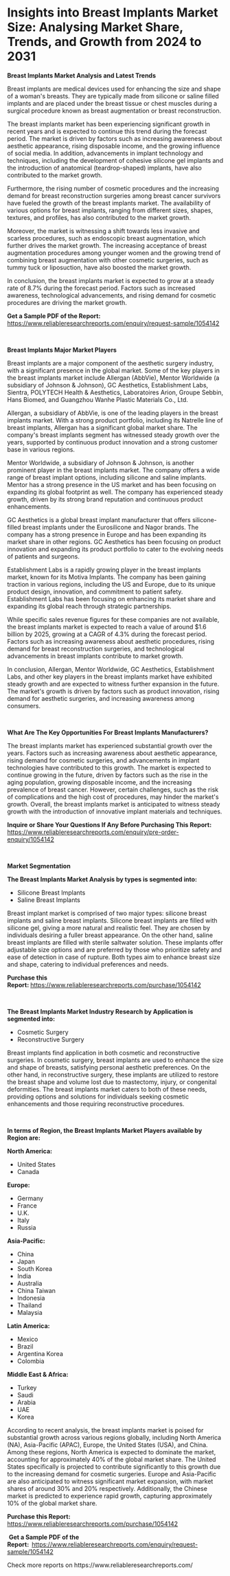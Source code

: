 <p><h1>Insights into Breast Implants Market Size: Analysing Market Share, Trends, and Growth from 2024 to 2031</h1></p><p><strong>Breast Implants Market Analysis and Latest Trends</strong></p>
<p><p>Breast implants are medical devices used for enhancing the size and shape of a woman's breasts. They are typically made from silicone or saline filled implants and are placed under the breast tissue or chest muscles during a surgical procedure known as breast augmentation or breast reconstruction.</p><p>The breast implants market has been experiencing significant growth in recent years and is expected to continue this trend during the forecast period. The market is driven by factors such as increasing awareness about aesthetic appearance, rising disposable income, and the growing influence of social media. In addition, advancements in implant technology and techniques, including the development of cohesive silicone gel implants and the introduction of anatomical (teardrop-shaped) implants, have also contributed to the market growth.</p><p>Furthermore, the rising number of cosmetic procedures and the increasing demand for breast reconstruction surgeries among breast cancer survivors have fueled the growth of the breast implants market. The availability of various options for breast implants, ranging from different sizes, shapes, textures, and profiles, has also contributed to the market growth.</p><p>Moreover, the market is witnessing a shift towards less invasive and scarless procedures, such as endoscopic breast augmentation, which further drives the market growth. The increasing acceptance of breast augmentation procedures among younger women and the growing trend of combining breast augmentation with other cosmetic surgeries, such as tummy tuck or liposuction, have also boosted the market growth.</p><p>In conclusion, the breast implants market is expected to grow at a steady rate of 8.7% during the forecast period. Factors such as increased awareness, technological advancements, and rising demand for cosmetic procedures are driving the market growth.</p></p>
<p><strong>Get a Sample PDF of the Report:&nbsp;</strong> <a href="https://www.reliableresearchreports.com/enquiry/request-sample/1054142">https://www.reliableresearchreports.com/enquiry/request-sample/1054142</a></p>
<p>&nbsp;</p>
<p><strong>Breast Implants Major Market Players</strong></p>
<p><p>Breast implants are a major component of the aesthetic surgery industry, with a significant presence in the global market. Some of the key players in the breast implants market include Allergan (AbbVie), Mentor Worldwide (a subsidiary of Johnson & Johnson), GC Aesthetics, Establishment Labs, Sientra, POLYTECH Health & Aesthetics, Laboratoires Arion, Groupe Sebbin, Hans Biomed, and Guangzhou Wanhe Plastic Materials Co., Ltd.</p><p>Allergan, a subsidiary of AbbVie, is one of the leading players in the breast implants market. With a strong product portfolio, including its Natrelle line of breast implants, Allergan has a significant global market share. The company's breast implants segment has witnessed steady growth over the years, supported by continuous product innovation and a strong customer base in various regions.</p><p>Mentor Worldwide, a subsidiary of Johnson & Johnson, is another prominent player in the breast implants market. The company offers a wide range of breast implant options, including silicone and saline implants. Mentor has a strong presence in the US market and has been focusing on expanding its global footprint as well. The company has experienced steady growth, driven by its strong brand reputation and continuous product enhancements.</p><p>GC Aesthetics is a global breast implant manufacturer that offers silicone-filled breast implants under the Eurosilicone and Nagor brands. The company has a strong presence in Europe and has been expanding its market share in other regions. GC Aesthetics has been focusing on product innovation and expanding its product portfolio to cater to the evolving needs of patients and surgeons.</p><p>Establishment Labs is a rapidly growing player in the breast implants market, known for its Motiva Implants. The company has been gaining traction in various regions, including the US and Europe, due to its unique product design, innovation, and commitment to patient safety. Establishment Labs has been focusing on enhancing its market share and expanding its global reach through strategic partnerships.</p><p>While specific sales revenue figures for these companies are not available, the breast implants market is expected to reach a value of around $1.6 billion by 2025, growing at a CAGR of 4.3% during the forecast period. Factors such as increasing awareness about aesthetic procedures, rising demand for breast reconstruction surgeries, and technological advancements in breast implants contribute to market growth.</p><p>In conclusion, Allergan, Mentor Worldwide, GC Aesthetics, Establishment Labs, and other key players in the breast implants market have exhibited steady growth and are expected to witness further expansion in the future. The market's growth is driven by factors such as product innovation, rising demand for aesthetic surgeries, and increasing awareness among consumers.</p></p>
<p>&nbsp;</p>
<p><strong>What Are The Key Opportunities For Breast Implants Manufacturers?</strong></p>
<p><p>The breast implants market has experienced substantial growth over the years. Factors such as increasing awareness about aesthetic appearance, rising demand for cosmetic surgeries, and advancements in implant technologies have contributed to this growth. The market is expected to continue growing in the future, driven by factors such as the rise in the aging population, growing disposable income, and the increasing prevalence of breast cancer. However, certain challenges, such as the risk of complications and the high cost of procedures, may hinder the market's growth. Overall, the breast implants market is anticipated to witness steady growth with the introduction of innovative implant materials and techniques.</p></p>
<p><strong>Inquire or Share Your Questions If Any Before Purchasing This Report:</strong> <a href="https://www.reliableresearchreports.com/enquiry/pre-order-enquiry/1054142">https://www.reliableresearchreports.com/enquiry/pre-order-enquiry/1054142</a></p>
<p>&nbsp;</p>
<p><strong>Market Segmentation</strong></p>
<p><strong>The Breast Implants Market Analysis by types is segmented into:</strong></p>
<p><ul><li>Silicone Breast Implants</li><li>Saline Breast Implants</li></ul></p>
<p><p>Breast implant market is comprised of two major types: silicone breast implants and saline breast implants. Silicone breast implants are filled with silicone gel, giving a more natural and realistic feel. They are chosen by individuals desiring a fuller breast appearance. On the other hand, saline breast implants are filled with sterile saltwater solution. These implants offer adjustable size options and are preferred by those who prioritize safety and ease of detection in case of rupture. Both types aim to enhance breast size and shape, catering to individual preferences and needs.</p></p>
<p><strong>Purchase this Report:&nbsp;</strong><a href="https://www.reliableresearchreports.com/purchase/1054142">https://www.reliableresearchreports.com/purchase/1054142</a></p>
<p>&nbsp;</p>
<p><strong>The Breast Implants Market Industry Research by Application is segmented into:</strong></p>
<p><ul><li>Cosmetic Surgery</li><li>Reconstructive Surgery</li></ul></p>
<p><p>Breast implants find application in both cosmetic and reconstructive surgeries. In cosmetic surgery, breast implants are used to enhance the size and shape of breasts, satisfying personal aesthetic preferences. On the other hand, in reconstructive surgery, these implants are utilized to restore the breast shape and volume lost due to mastectomy, injury, or congenital deformities. The breast implants market caters to both of these needs, providing options and solutions for individuals seeking cosmetic enhancements and those requiring reconstructive procedures.</p></p>
<p>&nbsp;</p>
<p><strong>In terms of Region, the Breast Implants Market Players available by Region are:</strong></p>
<p>
    <p> <strong> North America: </strong>
        <ul>
            <li>United States</li>
            <li>Canada</li>
        </ul>
        </p> 
    <p> <strong> Europe: </strong>
        <ul>
            <li>Germany</li>
            <li>France</li>
            <li>U.K.</li>
            <li>Italy</li>
            <li>Russia</li>
        </ul>
        </p> 
    <p> <strong> Asia-Pacific: </strong>
        <ul>
            <li>China</li>
            <li>Japan</li>
            <li>South Korea</li>
            <li>India</li>
            <li>Australia</li>
            <li>China Taiwan</li>
            <li>Indonesia</li>
            <li>Thailand</li>
            <li>Malaysia</li>
        </ul>
        </p> 
    <p> <strong> Latin America: </strong>
        <ul>
            <li>Mexico</li>
            <li>Brazil</li>
            <li>Argentina Korea</li>
            <li>Colombia</li>
        </ul>
        </p> 
    <p> <strong> Middle East & Africa: </strong>
        <ul>
            <li>Turkey</li>
            <li>Saudi</li>
            <li>Arabia</li>
            <li>UAE</li>
            <li>Korea</li>
        </ul>
    </p>
    </p>
<p><p>According to recent analysis, the breast implants market is poised for substantial growth across various regions globally, including North America (NA), Asia-Pacific (APAC), Europe, the United States (USA), and China. Among these regions, North America is expected to dominate the market, accounting for approximately 40% of the global market share. The United States specifically is projected to contribute significantly to this growth due to the increasing demand for cosmetic surgeries. Europe and Asia-Pacific are also anticipated to witness significant market expansion, with market shares of around 30% and 20% respectively. Additionally, the Chinese market is predicted to experience rapid growth, capturing approximately 10% of the global market share.</p></p>
<p><strong>Purchase this Report: </strong><a href="https://www.reliableresearchreports.com/purchase/1054142">https://www.reliableresearchreports.com/purchase/1054142</a></p>
<p>&nbsp;<strong>Get a Sample PDF of the Report:&nbsp;&nbsp;</strong><a href="https://www.reliableresearchreports.com/enquiry/request-sample/1054142">https://www.reliableresearchreports.com/enquiry/request-sample/1054142</a></p>
<p><strong></strong></p>
<p>Check more reports on https://www.reliableresearchreports.com/</p>